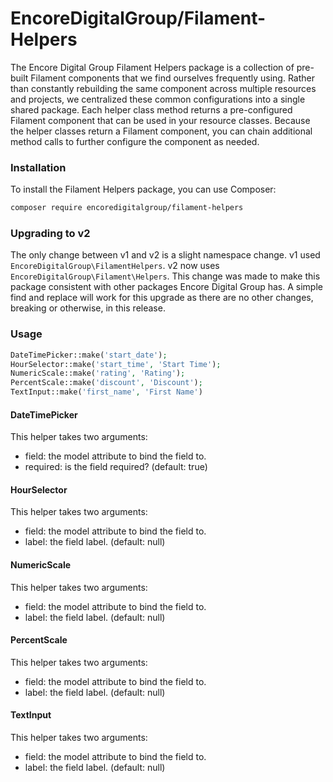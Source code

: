 # EncoreDigitalGroup/Filament-Helpers

The Encore Digital Group Filament Helpers package is a collection of pre-built Filament components that we find ourselves frequently using.
Rather than constantly rebuilding the same component across multiple resources and projects, we centralized these common configurations into a single shared package.
Each helper class method returns a pre-configured Filament component that can be used in your resource classes. Because the helper classes return a Filament component,
you can chain additional method calls to further configure the component as needed.

### Installation

To install the Filament Helpers package, you can use Composer:

```bash
composer require encoredigitalgroup/filament-helpers
```

### Upgrading to v2

The only change between v1 and v2 is a slight namespace change. v1 used `EncoreDigitalGroup\FilamentHelpers`. v2 now uses `EncoreDigitalGroup\Filament\Helpers`. This
change was made to make this package consistent with other packages Encore Digital Group has. A simple find and replace will work for this upgrade as there are no other
changes, breaking or otherwise, in this release.

### Usage

```php
DateTimePicker::make('start_date');
HourSelector::make('start_time', 'Start Time');
NumericScale::make('rating', 'Rating');
PercentScale::make('discount', 'Discount');
TextInput::make('first_name', 'First Name')
```

#### DateTimePicker

This helper takes two arguments:

- field: the model attribute to bind the field to.
- required: is the field required? (default: true)

#### HourSelector

This helper takes two arguments:

- field: the model attribute to bind the field to.
- label: the field label. (default: null)

#### NumericScale

This helper takes two arguments:

- field: the model attribute to bind the field to.
- label: the field label. (default: null)

#### PercentScale

This helper takes two arguments:

- field: the model attribute to bind the field to.
- label: the field label. (default: null)

#### TextInput

This helper takes two arguments:

- field: the model attribute to bind the field to.
- label: the field label. (default: null)